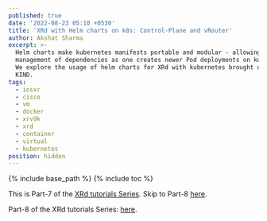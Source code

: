```yaml
---
published: true
date: '2022-08-23 05:10 +0530'
title: 'XRd with Helm charts on k8s: Control-Plane and vRouter'
author: Akshat Sharma
excerpt: >-
  Helm charts make kubernetes manifests portable and modular - allowing easier
  management of dependencies as one creates newer Pod deployments on kubernetes.
  We explore the usage of helm charts for XRd with kubernetes brought up using
  KIND.
tags:
  - iosxr
  - cisco
  - vm
  - docker
  - xrv9k
  - xrd
  - container
  - virtual
  - kubernetes
position: hidden
---
```


{% include base_path %}
{% include toc %}


This is Part-7 of the [XRd tutorials Series](). Skip to Part-8 [here]({{base_path}}/tutorials/2022-08-23-running-a-kubernetes-dashboard-octant-more). 


Part-8 of the XRd tutorials Series: [here]({{base_path}}/2022-08-23-running-a-kubernetes-dashboard-octant-more).
